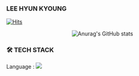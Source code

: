 ### LEE HYUN KYOUNG
[![Hits](https://hits.seeyoufarm.com/api/count/incr/badge.svg?url=https%3A%2F%2Fgithub.com%2Fhymiel&count_bg=%23FCC4C4&title_bg=%23FCC4C4&icon=hey.svg&icon_color=%23FFFFFF&title=Hello&edge_flat=false)](https://github.com/hymiel)

<div align="center">

![Anurag's GitHub stats](https://github-readme-stats.vercel.app/api?username=hymiel&show_icons=true&theme=radical)

</div>

### 🛠 TECH STACK <br>
Language :  <img src="https://img.shields.io/badge/HTML-E34F26?style=flat-square&logo=HTML5&logoColor=white"/>

